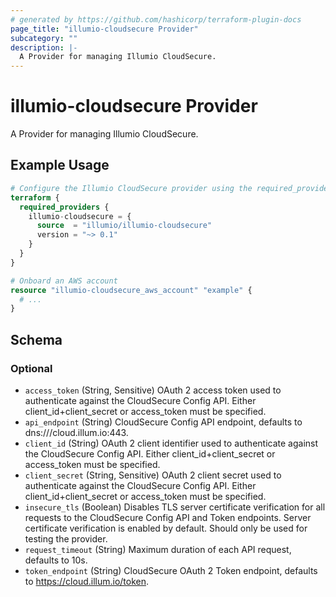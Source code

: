 ```yaml
---
# generated by https://github.com/hashicorp/terraform-plugin-docs
page_title: "illumio-cloudsecure Provider"
subcategory: ""
description: |-
  A Provider for managing Illumio CloudSecure.
---
```


# illumio-cloudsecure Provider

A Provider for managing Illumio CloudSecure.

## Example Usage

```terraform
# Configure the Illumio CloudSecure provider using the required_providers stanza.
terraform {
  required_providers {
    illumio-cloudsecure = {
      source  = "illumio/illumio-cloudsecure"
      version = "~> 0.1"
    }
  }
}

# Onboard an AWS account
resource "illumio-cloudsecure_aws_account" "example" {
  # ...
}
```

<!-- schema generated by tfplugindocs -->
## Schema

### Optional

- `access_token` (String, Sensitive) OAuth 2 access token used to authenticate against the CloudSecure Config API. Either client_id+client_secret or access_token must be specified.
- `api_endpoint` (String) CloudSecure Config API endpoint, defaults to dns:///cloud.illum.io:443.
- `client_id` (String) OAuth 2 client identifier used to authenticate against the CloudSecure Config API. Either client_id+client_secret or access_token must be specified.
- `client_secret` (String, Sensitive) OAuth 2 client secret used to authenticate against the CloudSecure Config API. Either client_id+client_secret or access_token must be specified.
- `insecure_tls` (Boolean) Disables TLS server certificate verification for all requests to the CloudSecure Config API and Token endpoints. Server certificate verification is enabled by default. Should only be used for testing the provider.
- `request_timeout` (String) Maximum duration of each API request, defaults to 10s.
- `token_endpoint` (String) CloudSecure OAuth 2 Token endpoint, defaults to https://cloud.illum.io/token.
